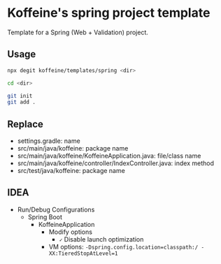 # Koffeine's spring project template

Template for a Spring (Web + Validation) project.

## Usage

```sh
npx degit koffeine/templates/spring <dir>

cd <dir>

git init
git add .
```

## Replace

- settings.gradle: name
- src/main/java/koffeine: package name
- src/main/java/koffeine/KoffeineApplication.java: file/class name
- src/main/java/koffeine/controller/IndexController.java: index method
- src/test/java/koffeine: package name

## IDEA

- Run/Debug Configurations
	- Spring Boot
		- KoffeineApplication
			- Modify options
				- `✓` Disable launch optimization
			- VM options: `-Dspring.config.location=classpath:/ -XX:TieredStopAtLevel=1`
